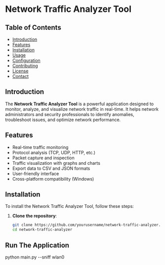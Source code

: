 # Network Traffic Analyzer Tool


## Table of Contents
- [Introduction](#introduction)
- [Features](#features)
- [Installation](#installation)
- [Usage](#usage)
- [Configuration](#configuration)
- [Contributing](#contributing)
- [License](#license)
- [Contact](#contact)

## Introduction

The **Network Traffic Analyzer Tool** is a powerful application designed to monitor, analyze, and visualize network traffic in real-time. It helps network administrators and security professionals to identify anomalies, troubleshoot issues, and optimize network performance.

## Features

- Real-time traffic monitoring
- Protocol analysis (TCP, UDP, HTTP, etc.)
- Packet capture and inspection
- Traffic visualization with graphs and charts
- Export data to CSV and JSON formats
- User-friendly interface
- Cross-platform compatibility (Windows)

## Installation

To install the Network Traffic Analyzer Tool, follow these steps:

1. **Clone the repository**:
   ```bash
   git clone https://github.com/yourusername/network-traffic-analyzer.git
   cd network-traffic-analyzer

## Run The Application 
   python main.py --sniff wlan0
